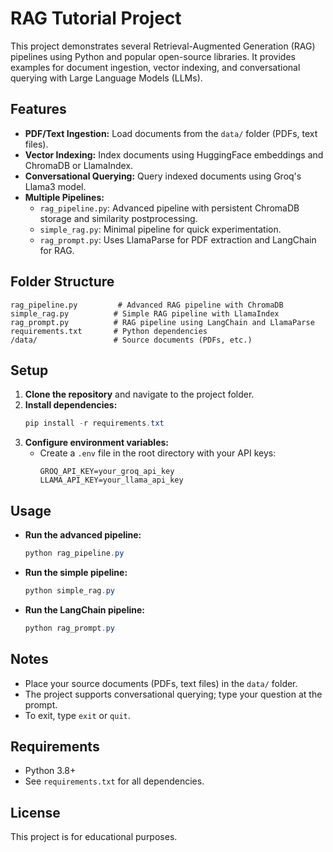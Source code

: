 # RAG Tutorial Project

This project demonstrates several Retrieval-Augmented Generation (RAG) pipelines using Python and popular open-source libraries. It provides examples for document ingestion, vector indexing, and conversational querying with Large Language Models (LLMs).

## Features
- **PDF/Text Ingestion:** Load documents from the `data/` folder (PDFs, text files).
- **Vector Indexing:** Index documents using HuggingFace embeddings and ChromaDB or LlamaIndex.
- **Conversational Querying:** Query indexed documents using Groq's Llama3 model.
- **Multiple Pipelines:**
  - `rag_pipeline.py`: Advanced pipeline with persistent ChromaDB storage and similarity postprocessing.
  - `simple_rag.py`: Minimal pipeline for quick experimentation.
  - `rag_prompt.py`: Uses LlamaParse for PDF extraction and LangChain for RAG.

## Folder Structure
```
rag_pipeline.py         # Advanced RAG pipeline with ChromaDB
simple_rag.py          # Simple RAG pipeline with LlamaIndex
rag_prompt.py          # RAG pipeline using LangChain and LlamaParse
requirements.txt       # Python dependencies
/data/                 # Source documents (PDFs, etc.)
```

## Setup
1. **Clone the repository** and navigate to the project folder.
2. **Install dependencies:**
   ```powershell
   pip install -r requirements.txt
   ```
3. **Configure environment variables:**
   - Create a `.env` file in the root directory with your API keys:
     ```env
     GROQ_API_KEY=your_groq_api_key
     LLAMA_API_KEY=your_llama_api_key
     ```

## Usage
- **Run the advanced pipeline:**
  ```powershell
  python rag_pipeline.py
  ```
- **Run the simple pipeline:**
  ```powershell
  python simple_rag.py
  ```
- **Run the LangChain pipeline:**
  ```powershell
  python rag_prompt.py
  ```

## Notes
- Place your source documents (PDFs, text files) in the `data/` folder.
- The project supports conversational querying; type your question at the prompt.
- To exit, type `exit` or `quit`.

## Requirements
- Python 3.8+
- See `requirements.txt` for all dependencies.

## License
This project is for educational purposes.
